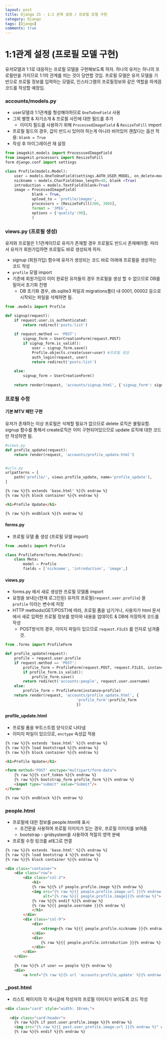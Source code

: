 ```yaml
---
layout: post
title: Django 25 - 1:1 관계 설정 / 프로필 모델 구현 
category: Django
tags: [Django]
comments: true
---
```




# 1:1관계 설정 (프로필 모델 구현)

유저모델과 1:1로 대응하는 프로필 모델을 구현해보도록 하자.  하나의 유저는 하나의 프로필만을 가지므로 1:1의 관계를 띄는 것이 당연할 것임. 프로필 모델은 유저 모델을 기반으로 프로필 정보를 입력하는 모델로, 인스타그램의 프로필정보와 같은 역할을 하게끔 코드를 작성할 예정임.

### accounts/models.py

- user모델과 1:1관계를 형성해야하므로 `OneToOneField` 사용
- 그외 별명 & 자기소개 & 프로필 사진에 대한 필드를 추가
  - 이미지 필드를 사용하기 위해 `ProcessedImageField` & `ResizeToFill` import
- 프로필 필드의 경우, 값이 반드시 있어야 하는게 아니라 비어있어 괜찮다는 옵션 적용:  `blank = True`
- 작성 후 마이그레이션 재 설정

```python
from imagekit.models import ProcesssedImageField
from imagekit.processors import ResizeToFill
form django.conf import settings

class Profile(models.Model):
    user = models.OneToOneField(settings.AUTH_USER_MODEL, on_delete=models.CASCADE)
    nickname = models.CharField(max_length=40, blank =True)
    introduction = models.TextField(blank=True)
    image = ProcessedImageField(
    		blank = True,
        	upload_to = 'profile/images',
        	processors = [ResizeToFill(300, 300)],
        	format = 'JPEG',
        	options = {'quality':90},
    		)

```



### views.py (프로필 생성)

유저와 프로필은 1:1관계이므로 유저가 존재할 경우 프로필도 반드시 존재해야함. 따라서 유저가 회원가입하면 프로필도 바로 생성되게 하자.

- signup (회원가입) 함수에 유저가 생성되는 코드 바로 아래에 프로필을 생성하는 코드 작성
- `profile` 모델 import
- 기존에 회원가입이 이미 완료된 유저들의 경우 프로필을 생성 할 수 없으므로 DB를 밀어서 초기화 진행
  - DB 초기화 경우, db.sqlite3 파일과 migrations폴더 내 0001, 00002 등으로 시작되는 파일을 삭제하면 됨.

```python
from .models import Profile

def signup(request):
    if request.user.is_authenticated:
        return redirect('posts:list')
        
    if request.method == 'POST':
        signup_form = UserCreationForm(request.POST)
        if signup_form.is_valid():
            user = signup_form.save()
            Profile.objects.create(user=user) #프로필 생성
            auth_login(request, user)
            return redirect('posts:list')
    
    else:
        signup_form = UserCreationForm()
    
    return render(request, 'accounts/signup.html', {'signup_form': signup_form})
```



### 프로필 수정

#### 기본 MTV 패턴 구현

유저가 존재하는 이상 프로필은 삭제할 필요가 없으므로 delete 로직은 불필요함. signup 함수를 통해서 create로직은 이미 구현되어있으므로 update 로직에 대한 코드만 작성하면 됨.

```python
#views.py
def profile_update(request):
    return render(request, 'accounts/profile_update.html')


#urls.py
urlpatterns = [
    path('profile/', views.profile_update, name='profile_update'),
]
```

```html
{% raw %}{% extends 'base.html' %}{% endraw %}
{% raw %}{% block container %}{% endraw %}

<h1>Profile Update</h1>

{% raw %}{% endblock %}{% endraw %}
```



#### forms.py  

- 프로필 모델 폼 생성 (프로필 모델 import)

```python
from .models import Profile

class ProfileForm(forms.ModelForm):
    class Meta:
        model = Profile
        fields = ['nickname', 'introduction', 'image',]
```



#### views.py 

- forms.py 에서 새로 생성한 프로필 모델폼 import
- 요청을 보내는(현재 로그인된) 유저의 프로필(`request.user.profile`) 을 `profile` 이라는 변수에 저장
- HTTP methods(GET/POST)에 따라, 프로필 폼을 넘기거나, 사용자가 html 문서에서 새로 입력한 프로필 정보를 받아와 내용을 업데이트 & DB에 저장하게 코드를 작성
  - POST방식의 경우, 이미지 파일이 있으므로 `request.FILES` 를 인자로 넘겨줄 것.

```python
from .forms import ProfileForm

def profile_update(request):
    profile = request.user.profile
    if request.method == 'POST':
        profile_form = ProfileForm(request.POST, request.FILES, instance=profile)
        if profile_form.is_valid():
            profile_form.save()
        return redirect('accounts:people', request.user.username)
    else:
	    profile_form = ProfileForm(instance=profile)
    return render(request, 'accounts/profile_update.html', {
        						'profile_form':profile_form
    							})
```



#### profile_update.html

- 프로필 폼을 부트스트랩 양식으로 나타냄
- 이미지 파일이 있으므로, `enctype` 속성값 적용

```html
{% raw %}{% extends 'base.html' %}{% endraw %}
{% raw %}{% load bootstrap4 %}{% endraw %}
{% raw %}{% block container %}{% endraw %}

<h1>Profile Update</h1>

<form method='POST' enctype="multipart/form-data">
    {% raw %}{% csrf_token %}{% endraw %}
    {% raw %}{% bootstrap_form profile_form %}{% endraw %}
    <input type="submit" value="Submit"/>
</form>

{% raw %}{% endblock %}{% endraw %}
```



### people.html

- 프로필에 대한 정보를 people.html에 표시
  - 조건문을 사용하여 프로필 이미지가 있는 경우, 프로필 이미지를 보여줌
  - bootstrap - gridsystem을 사용하여 적절히 영역 분배
- 프로필 수정 링크를 a태그로 연결

```html
{% raw %}{% extends 'base.html' %}{% endraw %}
{% raw %}{% load bootstrap 4 %}{% endraw %}
{% raw %}{% block container %}{% endraw %}

<div class="container">
    <div class="row">
        <div class="col-3">
            <h1> 
            {% raw %}{% if people.profile.image %}{% endraw %}
            <img src="{% raw %}{{ people.profile.image.url }}{% endraw %}" width= 70, 
                 alt="{% raw %}{{ people.profile.image}}{% endraw %}">
            {% raw %}{% endif %}{% endraw %}
            {% raw %}{{ people.username }}{% endraw %}
            </h1>
        </div>
        <div class="col-9">
            <div>
                <strong>{% raw %}{{ people.profile.nickname }}{% endraw %}</strong>
            </div>
            <div>
                {% raw %}{{ people.profile.introduction }}{% endraw %}
            </div>
        </div>
    </div>
    
    {% raw %}{% if user == people %}{% endraw %}
    <div>
        <a href="{% raw %}{% url 'accounts:profile_update' %}{% endraw %}">프로필 수정</a>
```



### _post.html

- 리스트 페이지의 각 게시글에 작성자의 프로필 이미지가 보이도록 코드 작성

```html
<div class="card" style="width: 18rem;">
  
  <div class="card-header">
    {% raw %}{% if post.user.profile.image %}{% endraw %}
    <img src="{% raw %}{{ post.user.profile.image.url }}{% endraw %}" width="25" alt="">
    {% raw %}{% endif %}{% endraw %}
```

